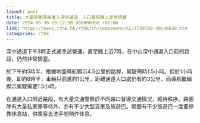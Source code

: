```yaml
---
layout: post
title: 大量車輛等候進入深中通道　入口路段晚上非常擠塞
date: 2024-06-30 19:12:50.000000000 +08:00
link: https://news.rthk.hk/rthk/ch/component/k2/1759700-20240630.htm
categories: rthk
---
```


深中通道下午3時正式通車試營運，直至晚上近7時，在中山深中通道入口前的路段，仍然非常擠塞。

於下午約5時半，根據地圖導航顯示4.5公里的路程，駕駛需時1.5小時。但於1小時後、即約6時半，車輛只前進約1公里，距離通道入口處仍有約3公里，而導航繼續顯示駕駛需要1.5小時。

在通道入口附近路段，有大量交通警察於不同路口督導交通情況，維持秩序。路面除有大量私家車等待外，亦有不少大型貨車及旅遊巴。期間有不少旅遊巴一度要停靠休息站，供乘客去洗手間稍作休息。
